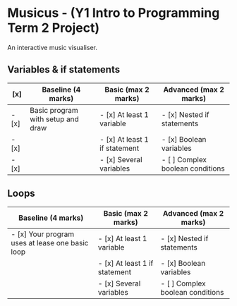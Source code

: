 # Musicus - (Y1 Intro to Programming Term 2 Project)

An interactive music visualiser.

## Variables & if statements

[x] 	| Baseline (4 marks) 								| Basic (max 2 marks) 					| Advanced (max 2 marks)
---------------------|------------------ 	| ----------------------------- | --------------------------------
- [x]	| Basic program with setup and draw | - [x] At least 1 variable 		| - [x] Nested if statements
- [x]	| 																	| - [x] At least 1 if statement	| - [x] Boolean variables
- [x]	|																		| - [x] Several variables 			| - [ ] Complex boolean conditions


## Loops

Baseline (4 marks)															| Basic (max 2 marks) 			| Advanced (max 2 marks)
---------------------------------------					| ----------------------------- | --------------------------------
- [x] Your program uses at lease one basic loop | - [x] At least 1 variable 		| - [x] Nested if statements
																								| - [x] At least 1 if statement	| - [x] Boolean variables
																								| - [x] Several variables 			| - [ ] Complex boolean conditions
<!-- ## Loops

### Baseline (4 marks)
- [x] Your program uses at lease one basic loop

### Basic (max 2 marks)

- [x] Many loops
- [x] Nested loop
- [x] Using the loop variable

### Advanced (max 2 marks)

- [ ] Non-standard loop (e.g. backwards)
- [ ] Searching or otherwise breaking out of loops with break or return
- [ ] While loop

## Arrays

### Baseline (4 marks)

- [x] Your program uses at least one basic array

### Basic (max 2 marks)

- [x] Loops with arrays
- [ ] Functional programming (map, filter, reduce, etc)
- [ ] Arrays of objects

### Advanced (max 2 marks)

- [x] 2D arrays
- [ ] Random access of arrays
- [ ] Random insertion/splicing arrays

## Functions

### Baseline (4 marks)

- [x] Your program uses at least one function defined by you

### Basic (max 2 marks)

- [x] Most of your code is in your own functions not draw, setup etc
- [x] Parameterised functions  
- [x] Return values

### Advanced (max 2 marks)

- [x] Anonymous functions
- [x] Functions that return different things depending on conditions or use conditions to return at different points in the function
- [x] Passing functions as arguments

## Objects/classes

### Baseline (4 marks)

- [x] Your program uses at least one object

### Basic (max 2 marks)

- [x] Your objects have functions attached
- [x] Use of classes or constructors
- [x] Parameterised functions

### Advanced (max 2 marks)

- [ ] All of the functionality relating to your objects is functions attatched to the object
- [x] Almost all of the functionality of the program is in objects
- [ ] A design involving many objects that interact with eachother

# Bonus

## Using language features not taught

- [x] Use of some significant language features not used in the course (1 mark)
- [ ] Use of many advanced javascript features in highly competent and professional ways (3 marks)
- [ ] Marco hasn't heard of half the stuff in this program (5 marks)

## Program complexity

- [ ] This is one of the most complex programmes in the lab in terms of amount of code and quality of design. beyond 1st year level, tackling 2nd or 3rd year level problems (1 mark)
- [ ] Approaching professional level software (3 marks)
- [ ] One of the most impressive pieces of software I've ever used (5 marks) -->
